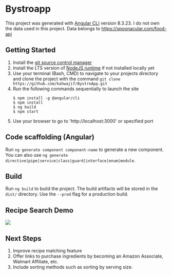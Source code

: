 # Bystroapp

This project was generated with [Angular CLI](https://github.com/angular/angular-cli) version 8.3.23. I do not own the data used in this project. Data belongs to https://spoonacular.com/food-api

## Getting Started
1. Install the [git source control manager](https://git-scm.com/)
1. Install the LTS version of [NodeJS runtime](https://nodejs.org/en/) if not installed locally yet
1. Use your terminal (Bash, CMD) to navigate to your projects directory and clone the project with the command `git clone https://github.com/kahwajif/BystroApp.git`
1. Run the following commands sequentially to launch the site
    ```
    $ npm install -g @angular/cli
    $ npm install
    $ ng build
    $ npm start
    ```
1. Use your browser to go to 'http://localhost:3000' or specified port

## Code scaffolding (Angular)

Run `ng generate component component-name` to generate a new component. You can also use `ng generate directive|pipe|service|class|guard|interface|enum|module`.

## Build

Run `ng build` to build the project. The build artifacts will be stored in the `dist/` directory. Use the `--prod` flag for a production build.

## Recipe Search Demo

![](bystroGif.gif)

## Next Steps
1. Improve recipe matching feature
2. Offer links to purchase ingredients by becoming an Amazon Associate, Walmart Affiliate, etc.
3. Include sorting methods such as sorting by serving size.